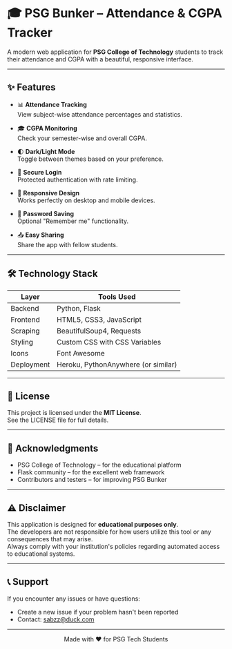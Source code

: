 # 🎓 PSG Bunker – Attendance & CGPA Tracker

A modern web application for **PSG College of Technology** students to track their attendance and CGPA with a beautiful, responsive interface.

---

## ✨ Features

- 📊 **Attendance Tracking**  
  View subject-wise attendance percentages and statistics.

- 🎓 **CGPA Monitoring**  
  Check your semester-wise and overall CGPA.

- 🌓 **Dark/Light Mode**  
  Toggle between themes based on your preference.

- 🔐 **Secure Login**  
  Protected authentication with rate limiting.

- 📱 **Responsive Design**  
  Works perfectly on desktop and mobile devices.

- 💾 **Password Saving**  
  Optional "Remember me" functionality.

- 📤 **Easy Sharing**  
  Share the app with fellow students.

---

## 🛠️ Technology Stack

| Layer       | Tools Used                          |
|------------|--------------------------------------|
| Backend     | Python, Flask                       |
| Frontend    | HTML5, CSS3, JavaScript             |
| Scraping    | BeautifulSoup4, Requests            |
| Styling     | Custom CSS with CSS Variables       |
| Icons       | Font Awesome                        |
| Deployment  | Heroku, PythonAnywhere (or similar) |

---

## 📝 License

This project is licensed under the **MIT License**.  
See the LICENSE file for full details.

---

## 🙏 Acknowledgments

- PSG College of Technology – for the educational platform  
- Flask community – for the excellent web framework  
- Contributors and testers – for improving PSG Bunker

---

## ⚠️ Disclaimer

This application is designed for **educational purposes only**.  
The developers are not responsible for how users utilize this tool or any consequences that may arise.  
Always comply with your institution's policies regarding automated access to educational systems.

---

## 📞 Support

If you encounter any issues or have questions:

- Create a new issue if your problem hasn't been reported  
- Contact: [sabzz@duck.com](mailto:sabzz@duck.com)

---

<div align="center">Made with ❤️ for PSG Tech Students</div>
